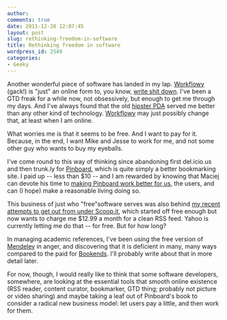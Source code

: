 ```yaml
---
author:
comments: true
date: 2011-12-28 12:07:45
layout: post
slug: rethinking-freedom-in-software
title: Rethinking freedom in software
wordpress_id: 2549
categories:
- Geeky
---
```


Another wonderful piece of software has landed in my lap. [Workflowy](http://workflowy.com/) (gack!) is "just" an online form to, you know, [write shit down](http://betterbooktitles.com/post/14260965333/gettingthings). I've been a GTD freak for a while now, not obsessively, but enough to get me through my days. And I've always found that the old [hipster PDA](http://www.43folders.com/2004/09/03/introducing-the-hipster-pda) served me better than any other kind of technology. [Workflowy](http://blog.workflowy.com/) may just possibly change that, at least when I am online.

What worries me is that it seems to be free. And I want to pay for it. Because, in the end, I want Mike and Jesse to work for me, and not some other guy who wants to buy my eyeballs.

I've come round to this way of thinking since abandoning first del.icio.us and then trunk.ly for [Pinboard](http://pinboard.in/), which is quite simply a better bookmarking site. I paid up -- less than $10 -- and I am rewarded by knowing that Maciej can devote his time to [making Pinboard work better for us](http://blog.pinboard.in/2011/12/what_i_did_in/), the users, and can (I hope) make a reasonable living doing so.

This business of just who "free"software serves was also behind [my recent attempts to get out from under Scoop.it](http://jeremycherfas.net/2011/12/24/how-yahoo-helped-me-regain-my-love/), which started off free enough but now wants to charge me $12.99 a month for a clean RSS feed. Yahoo is currently letting me do that -- for free. But for how long?

In managing academic references, I've been using the free version of [Mendeley](http://mendely.com/) in anger, and discovering that it is deficient in many, many ways compared to the paid for [Bookends](http://www.sonnysoftware.com/). I'll probably write about that in more detail later.

For now, though, I would really like to think that some software developers, somewhere, are looking at the essential tools that smooth online existence (RSS reader, content curator, bookmarker, GTD thing; probably not picture or video sharing) and maybe taking a leaf out of Pinboard's book to consider a radical new business model: let users pay a little, and then work for them.
